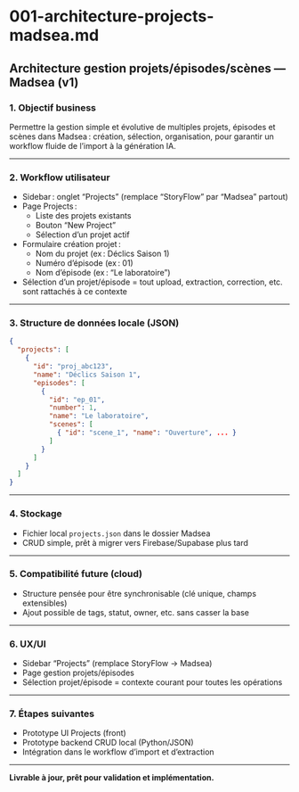 # 001-architecture-projects-madsea.md

## Architecture gestion projets/épisodes/scènes — Madsea (v1)

### 1. Objectif business
Permettre la gestion simple et évolutive de multiples projets, épisodes et scènes dans Madsea : création, sélection, organisation, pour garantir un workflow fluide de l’import à la génération IA.

---

### 2. Workflow utilisateur
- Sidebar : onglet “Projects” (remplace “StoryFlow” par “Madsea” partout)
- Page Projects :
    - Liste des projets existants
    - Bouton “New Project”
    - Sélection d’un projet actif
- Formulaire création projet :
    - Nom du projet (ex : Déclics Saison 1)
    - Numéro d’épisode (ex : 01)
    - Nom d’épisode (ex : “Le laboratoire”)
- Sélection d’un projet/épisode = tout upload, extraction, correction, etc. sont rattachés à ce contexte

---

### 3. Structure de données locale (JSON)

```json
{
  "projects": [
    {
      "id": "proj_abc123",
      "name": "Déclics Saison 1",
      "episodes": [
        {
          "id": "ep_01",
          "number": 1,
          "name": "Le laboratoire",
          "scenes": [
            { "id": "scene_1", "name": "Ouverture", ... }
          ]
        }
      ]
    }
  ]
}
```

---

### 4. Stockage
- Fichier local `projects.json` dans le dossier Madsea
- CRUD simple, prêt à migrer vers Firebase/Supabase plus tard

---

### 5. Compatibilité future (cloud)
- Structure pensée pour être synchronisable (clé unique, champs extensibles)
- Ajout possible de tags, statut, owner, etc. sans casser la base

---

### 6. UX/UI
- Sidebar “Projects” (remplace StoryFlow → Madsea)
- Page gestion projets/épisodes
- Sélection projet/épisode = contexte courant pour toutes les opérations

---

### 7. Étapes suivantes
- Prototype UI Projects (front)
- Prototype backend CRUD local (Python/JSON)
- Intégration dans le workflow d’import et d’extraction

---

**Livrable à jour, prêt pour validation et implémentation.**
